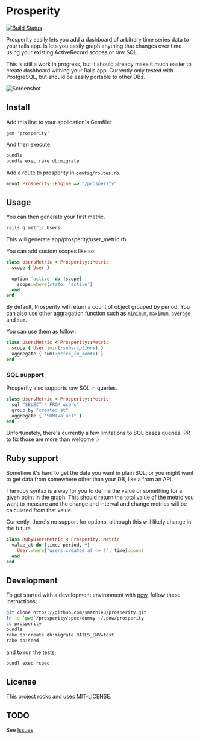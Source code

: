# Prosperity

[![Build Status](https://travis-ci.org/smathieu/prosperity.png)](https://travis-ci.org/smathieu/prosperity)

Prosperity easily lets you add a dashboard of arbitrary time series data to your rails app. Is lets you easily graph anything that changes over time using your existing ActiveRecord scopes or raw SQL.

This is still a work in progress, but it should already make it much easier to create dashboard withing your Rails app. Currently only tested with PostgreSQL, but should be easily portable to other DBs.

![Screenshot](https://raw2.github.com/smathieu/prosperity/master/doc/screenshot.png "Prosperity")

## Install

Add this line to your application's Gemfile:

```
gem 'prosperity'
```

And then execute:

```bash
bundle
bundle exec rake db:migrate
```

Add a route to prosperity in ```config/routes.rb```.

```ruby
mount Prosperity::Engine => "/prosperity"
```

## Usage

You can then generate your first metric.

```bash
rails g metric Users
```

This will generate app/prosperity/user_metric.rb

You can add custom scopes like so:

```ruby
class UsersMetric < Prosperity::Metric
  scope { User }

  option 'active' do |scope|
    scope.where(state: 'active')
  end
end
```

By default, Prosperity will return a count of object grouped by period. You can also use other aggragation function such as `minimum`, `maximum`, `average` and `sum`.

You can use them as follow:


```ruby
class UsersMetric < Prosperity::Metric
  scope { User.join(:subsriptions) }
  aggregate { sum(:price_in_cents) }
end
```

### SQL support

Prosperity also supports raw SQL in queries. 

```ruby
class UsersMetric < Prosperity::Metric
  sql "SELECT * FROM users"
  group_by "created_at"
  aggregate { "SUM(value)" }
end
```

Unfortunately, there's currently a few limitations to SQL bases queries. PR to fix those are more than welcome :)

## Ruby support

Sometime it's hard to get the data you want in plain SQL, or you might want to get data from somewhere other than your DB, like a from an API. 

The ruby syntax is a way for you to define the value or something for a given point in the graph. This should return the total value of the metric you want to measure and the change and interval and change metrics will be calculated from that value.

Currently, there's no support for options, although this will likely change in the future.

```ruby
class RubyUsersMetric < Prosperity::Metric
  value_at do |time, period, *|
    User.where("users.created_at <= ?", time).count
  end
end
```

## Development

To get started with a development environment with [pow](http://pow.cx/), follow these instructions;

```bash
git clone https://github.com/smathieu/prosperity.git
ln -s `pwd`/prosperity/spec/dummy ~/.pow/prosperity
cd prosperity
bundle
rake db:create db:migrate RAILS_ENV=test
rake db:seed
```

and to run the tests;

```bash
bundl exec rspec
```

## License

This project rocks and uses MIT-LICENSE.

## TODO

See [Issues](https://github.com/smathieu/prosperity/issues)

